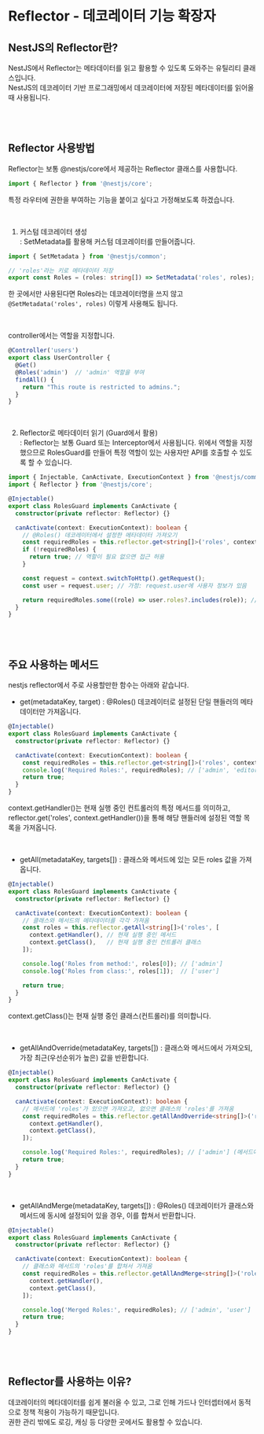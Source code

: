 # Reflector - 데코레이터 기능 확장자

## NestJS의 Reflector란?

NestJS에서 Reflector는 메타데이터를 읽고 활용할 수 있도록 도와주는 유틸리티 클래스입니다.  
NestJS의 데코레이터 기반 프로그래밍에서 데코레이터에 저장된 메타데이터를 읽어올 때 사용됩니다.

<br>
<br>

## Reflector 사용방법

Reflector는 보통 @nestjs/core에서 제공하는 Reflector 클래스를 사용합니다.  

```typescript
import { Reflector } from '@nestjs/core';
```

특정 라우터에 권한을 부여하는 기능을 붙이고 싶다고 가정해보도록 하겠습니다.  

<br>

1. 커스텀 데코레이터 생성  
: SetMetadata를 활용해 커스텀 데코레이터를 만들어줍니다.  

```typescript
import { SetMetadata } from '@nestjs/common';

// 'roles'라는 키로 메타데이터 저장
export const Roles = (roles: string[]) => SetMetadata('roles', roles);
```

한 곳에서만 사용된다면 Roles라는 데코레이터명을 쓰지 않고 `@SetMetadata('roles', roles)` 이렇게 사용해도 됩니다.

<br>

controller에서는 역할을 지정합니다.

```typescript
@Controller('users')
export class UserController {
  @Get()
  @Roles('admin')  // 'admin' 역할을 부여
  findAll() {
    return "This route is restricted to admins.";
  }
}
```

<br>

2. Reflector로 메타데이터 읽기 (Guard에서 활용)  
: Reflector는 보통 Guard 또는 Interceptor에서 사용됩니다.
위에서 역할을 지정했으므로 RolesGuard를 만들어 특정 역할이 있는 사용자만 API를 호출할 수 있도록 할 수 있습니다.  

```typescript
import { Injectable, CanActivate, ExecutionContext } from '@nestjs/common';
import { Reflector } from '@nestjs/core';

@Injectable()
export class RolesGuard implements CanActivate {
  constructor(private reflector: Reflector) {}

  canActivate(context: ExecutionContext): boolean {
    // @Roles() 데코레이터에서 설정한 메타데이터 가져오기
    const requiredRoles = this.reflector.get<string[]>('roles', context.getHandler());
    if (!requiredRoles) {
      return true; // 역할이 필요 없으면 접근 허용
    }

    const request = context.switchToHttp().getRequest();
    const user = request.user; // 가정: request.user에 사용자 정보가 있음

    return requiredRoles.some((role) => user.roles?.includes(role)); // 사용자 역할 검사
  }
}
```

<br>
<br>

## 주요 사용하는 메서드

nestjs reflector에서 주로 사용할만한 함수는 아래와 같습니다.

- get<T>(metadataKey, target) : @Roles() 데코레이터로 설정된 단일 핸들러의 메타데이터만 가져옵니다.  

```typescript
@Injectable()
export class RolesGuard implements CanActivate {
  constructor(private reflector: Reflector) {}

  canActivate(context: ExecutionContext): boolean {
    const requiredRoles = this.reflector.get<string[]>('roles', context.getHandler());
    console.log('Required Roles:', requiredRoles); // ['admin', 'editor']
    return true;
  }
}
```

context.getHandler()는 현재 실행 중인 컨트롤러의 특정 메서드를 의미하고, reflector.get('roles', context.getHandler())을 통해 해당 핸들러에 설정된 역할 목록을 가져옵니다.

<br>

- getAll<T>(metadataKey, targets[]) : 클래스와 메서드에 있는 모든 roles 값을 가져옵니다.

```typescript
@Injectable()
export class RolesGuard implements CanActivate {
  constructor(private reflector: Reflector) {}

  canActivate(context: ExecutionContext): boolean {
    // 클래스와 메서드의 메타데이터를 각각 가져옴
    const roles = this.reflector.getAll<string[]>('roles', [
      context.getHandler(), // 현재 실행 중인 메서드
      context.getClass(),   // 현재 실행 중인 컨트롤러 클래스
    ]);

    console.log('Roles from method:', roles[0]); // ['admin']
    console.log('Roles from class:', roles[1]);  // ['user']

    return true;
  }
}
```

context.getClass()는 현재 실행 중인 클래스(컨트롤러)를 의미합니다.

<br>

- getAllAndOverride<T>(metadataKey, targets[]) : 클래스와 메서드에서 가져오되, 가장 최근(우선순위가 높은) 값을 반환합니다.

```typescript
@Injectable()
export class RolesGuard implements CanActivate {
  constructor(private reflector: Reflector) {}

  canActivate(context: ExecutionContext): boolean {
    // 메서드에 'roles'가 있으면 가져오고, 없으면 클래스의 'roles'를 가져옴
    const requiredRoles = this.reflector.getAllAndOverride<string[]>('roles', [
      context.getHandler(),
      context.getClass(),
    ]);

    console.log('Required Roles:', requiredRoles); // ['admin'] (메서드에 설정된 값이 우선)
    return true;
  }
}
```

<br>

- getAllAndMerge<T>(metadataKey, targets[]) : @Roles() 데코레이터가 클래스와 메서드에 동시에 설정되어 있을 경우, 이를 합쳐서 반환합니다.

```typescript
@Injectable()
export class RolesGuard implements CanActivate {
  constructor(private reflector: Reflector) {}

  canActivate(context: ExecutionContext): boolean {
    // 클래스와 메서드의 'roles'를 합쳐서 가져옴
    const requiredRoles = this.reflector.getAllAndMerge<string[]>('roles', [
      context.getHandler(),
      context.getClass(),
    ]);

    console.log('Merged Roles:', requiredRoles); // ['admin', 'user']
    return true;
  }
}
```

<br>
<br>

## Reflector를 사용하는 이유?

데코레이터의 메타데이터를 쉽게 불러올 수 있고, 그로 인해 가드나 인터셉터에서 동적으로 정책 적용이 가능하기 때문입니다.  
권한 관리 밖에도 로깅, 캐싱 등 다양한 곳에서도 활용할 수 있습니다.
